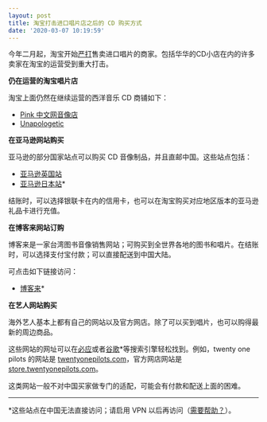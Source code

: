 ```yaml
---
layout: post
title: 淘宝打击进口唱片店之后的 CD 购买方式
date: '2020-03-07 10:19:59'
---
```


今年二月起，淘宝开始[严打](https://www.imisscoverflow.xyz/2020/02/15/if-you-sell-music-on-taobao/)售卖进口唱片的商家。包括华华的CD小店在内的许多卖家在淘宝的运营受到重大打击。

**仍在运营的淘宝唱片店**

淘宝上面仍然在继续运营的西洋音乐 CD 商铺如下：

- [Pink 中文网音像店](https://shop64274063.taobao.com/?spm=a1z10.3-c.0.0.39df67d0Dn12Ov)
- [Unapologetic](https://shop72505592.taobao.com/)

**在亚马逊网站购买**

亚马逊的部分国家站点可以购买 CD 音像制品，并且直邮中国。这些站点包括：

- [亚马逊英国站](http://amazon.co.uk/)
- [亚马逊日本站](https://www.amazon.co.jp/)\*

结账时，可以选择银联卡在内的信用卡，也可以在淘宝购买对应地区版本的亚马逊礼品卡进行充值。

**在博客来网站订购**

博客来是一家台湾图书音像销售网站；可购买到全世界各地的图书和唱片。在结账时，可以选择支付宝付款；可以直接配送到中国大陆。

可点击如下链接访问：

- [博客来](http://books.com.tw/)\*

**在艺人网站购买**

海外艺人基本上都有自己的网站以及官方网店。除了可以买到唱片，也可以购得最新的周边商品。

这些网站的网址可以在[必应](https://www.bing.com/)或者[谷歌](https://www.google.com/)\*等搜索引擎轻松找到。例如，twenty one pilots 的网站是 [twentyonepilots.com](https://www.twentyonepilots.com/)，官方网店网站是 [store.twentyonepilots.com](https://store.twentyonepilots.com/)。

这类网站一般不对中国买家做专门的适配，可能会有付款和配送上面的困难。

* * *

\*这些站点在中国无法直接访问；请启用 VPN 以后再访问（[需要帮助？](/east-is-up/)）。

